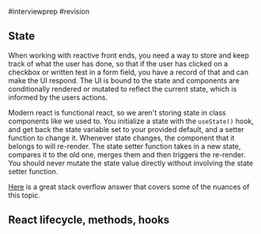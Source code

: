 #interviewprep #revision 

## State
When working with reactive front ends, you need a way to store and keep track of what the user has done, so that if the user has clicked on a checkbox or written test in a form field, you have a record of that and can make the UI respond. The UI is bound to the state and components are conditionally rendered or mutated to reflect the current state, which is informed by the users actions.

Modern react is functional react, so we aren't storing state in class components like we used to. You initialize a state with the `useState()` hook, and get back the state variable set to your provided default, and a setter function to change it. Whenever state changes, the component that it belongs to will re-render. The state setter function takes in a new state, compares it to the old one, merges them and then triggers the re-render. You should never mutate the state value directly without involving the state setter function.

[Here](https://stackoverflow.com/questions/37755997/why-cant-i-directly-modify-a-components-state-really) is a great stack overflow answer that covers some of the nuances of this topic.

## React lifecycle, methods, hooks
